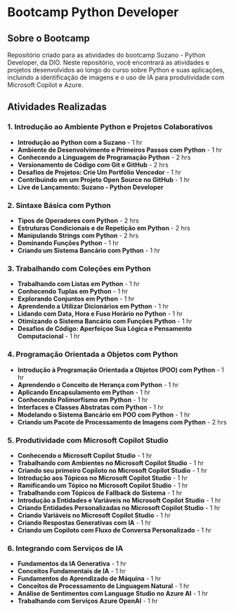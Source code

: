 # Bootcamp Python Developer

## Sobre o Bootcamp

Repositório criado para as atividades do bootcamp Suzano - Python Developer, da DIO. Neste repositório, você encontrará as atividades e projetos desenvolvidos ao longo do curso sobre Python e suas aplicações, incluindo a identificação de imagens e o uso de IA para produtividade com Microsoft Copilot e Azure.

## Atividades Realizadas

### 1. Introdução ao Ambiente Python e Projetos Colaborativos
- **Introdução ao Python com a Suzano** - 1 hr
- **Ambiente de Desenvolvimento e Primeiros Passos com Python** - 1 hr
- **Conhecendo a Linguagem de Programação Python** - 2 hrs
- **Versionamento de Código com Git e GitHub** - 2 hrs
- **Desafios de Projetos: Crie Um Portfólio Vencedor** - 1 hr
- **Contribuindo em um Projeto Open Source no GitHub** - 1 hr
- **Live de Lançamento: Suzano - Python Developer**

### 2. Sintaxe Básica com Python
- **Tipos de Operadores com Python** - 2 hrs
- **Estruturas Condicionais e de Repetição em Python** - 2 hrs
- **Manipulando Strings com Python** - 2 hrs
- **Dominando Funções Python** - 1 hr
- **Criando um Sistema Bancário com Python** - 1 hr

### 3. Trabalhando com Coleções em Python
- **Trabalhando com Listas em Python** - 1 hr
- **Conhecendo Tuplas em Python** - 1 hr
- **Explorando Conjuntos em Python** - 1 hr
- **Aprendendo a Utilizar Dicionários em Python** - 1 hr
- **Lidando com Data, Hora e Fuso Horário no Python** - 1 hr
- **Otimizando o Sistema Bancário com Funções Python** - 1 hr
- **Desafios de Código: Aperfeiçoe Sua Lógica e Pensamento Computacional** - 1 hr

### 4. Programação Orientada a Objetos com Python
- **Introdução à Programação Orientada a Objetos (POO) com Python** - 1 hr
- **Aprendendo o Conceito de Herança com Python** - 1 hr
- **Aplicando Encapsulamento em Python** - 1 hr
- **Conhecendo Polimorfismo em Python** - 1 hr
- **Interfaces e Classes Abstratas com Python** - 1 hr
- **Modelando o Sistema Bancário em POO com Python** - 1 hr
- **Criando um Pacote de Processamento de Imagens com Python** - 2 hrs

### 5. Produtividade com Microsoft Copilot Studio
- **Conhecendo o Microsoft Copilot Studio** - 1 hr
- **Trabalhando com Ambientes no Microsoft Copilot Studio** - 1 hr
- **Criando seu primeiro Copiloto no Microsoft Copilot Studio** - 1 hr
- **Introdução aos Tópicos no Microsoft Copilot Studio** - 1 hr
- **Ramificando um Tópico no Microsoft Copilot Studio** - 1 hr
- **Trabalhando com Tópicos de Fallback do Sistema** - 1 hr
- **Introdução a Entidades e Variáveis no Microsoft Copilot Studio** - 1 hr
- **Criando Entidades Personalizadas no Microsoft Copilot Studio** - 1 hr
- **Criando Variáveis no Microsoft Copilot Studio** - 1 hr
- **Criando Respostas Generativas com IA** - 1 hr
- **Criando um Copiloto com Fluxo de Conversa Personalizado** - 1 hr

### 6. Integrando com Serviços de IA
- **Fundamentos da IA Generativa** - 1 hr
- **Conceitos Fundamentais de IA** - 1 hr
- **Fundamentos do Aprendizado de Máquina** - 1 hr
- **Conceitos de Processamento de Linguagem Natural** - 1 hr
- **Análise de Sentimentos com Language Studio no Azure AI** - 1 hr
- **Trabalhando com Serviços Azure OpenAI** - 1 hr
